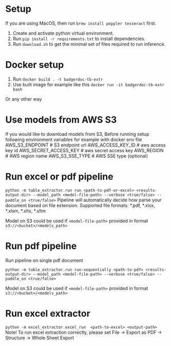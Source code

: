 # Setup

If you are using MacOS, then run `brew install poppler tesseract` first.

1. Create and activate python virtual environment.
2. Run `pip install -r requirements.txt` to install dependencies.
3. Run `download.sh` to get the minimal set of files required to run inference.

# Docker setup
1. Run `docker build . -t badgerdoc-tb-extr`
2. Use built image for example like this `docker run -it badgerdoc-tb-extr bash`

Or any other way

# Use models from AWS S3
If you would like to download models from S3, Before running setup following environment variables for example with docker env file
AWS_S3_ENDPOINT       # S3 endpoint url
AWS_ACCESS_KEY_ID     # aws access key id
AWS_SECRET_ACCESS_KEY # aws secret access key
AWS_REGION            # AWS region name
AWS_S3_SSE_TYPE       # AWS SSE type (optional)

# Run excel or pdf pipeline

`python -m table_extractor.run run <path-to-pdf-or-excel> <results-output-dir> --model_path <model-file-path> --verbose <true/false> --paddle_on <true/false>`
Pipeline will automatically decide how parse your document based on file extension.
Supported file formats:
*.pdf, *.xlsx, *.xlsm, *.xltx, *.xltm

Model on S3 could be used if `<model-file-path>` provided in format `s3://<bucket>/<models_path>`

# Run pdf pipeline

Run pipeline on single pdf document

`python -m table_extractor.run run-sequentially <path-to-pdf> <results-output-dir> --model_path <model-file-path> --verbose <true/false> --paddle_on <true/false>`

Model on S3 could be used if `<model-file-path>` provided in format `s3://<bucket>/<models_path>`

# Run excel extractor
`python -m excel_extractor.excel_run  <path-to-excel> <output-path>`
Note! To run excel extraction correctly, please set File -> Export as PDF -> Structure -> Whole Sheet Export

